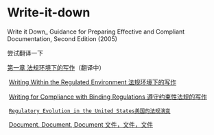 # Write-it-down
Write it Down_ Guidance for Preparing Effective and Compliant Documentation, Second Edition (2005)

尝试翻译一下

[第一章 法规环境下的写作](https://github.com/zcgkiller/Write-it-down/blob/main/Translate/Chapter%20one%20CN.md)（翻译中）

​	[Writing Within the Regulated Environment 法规环境下的写作](https://github.com/zcgkiller/Write-it-down/blob/main/Translate/Chapter%20one%20CN.md#writing-within-the-regulated-environment-%E6%B3%95%E8%A7%84%E7%8E%AF%E5%A2%83%E4%B8%8B%E7%9A%84%E5%86%99%E4%BD%9C)

​	[Writing for Compliance with Binding Regulations 遵守约束性法规的写作](https://github.com/zcgkiller/Write-it-down/blob/main/Translate/Chapter%20one%20CN.md#writing-for-compliance-with-binding-regulations-%E9%81%B5%E5%AE%88%E7%BA%A6%E6%9D%9F%E6%80%A7%E6%B3%95%E8%A7%84%E7%9A%84%E5%86%99%E4%BD%9C)

​		[`Regulatory Evolution in the United States美国的法规演变`](https://github.com/zcgkiller/Write-it-down/blob/main/Translate/Chapter%20one%20CN.md#regulatory-evolution-in-the-united-states%E7%BE%8E%E5%9B%BD%E7%9A%84%E6%B3%95%E8%A7%84%E6%BC%94%E5%8F%98-)

​	[Document, Document, Document 文件，文件，文件](https://github.com/zcgkiller/Write-it-down/blob/main/Translate/Chapter%20one%20CN.md#document-document-document-%E6%96%87%E4%BB%B6%E6%96%87%E4%BB%B6%E6%96%87%E4%BB%B6)

